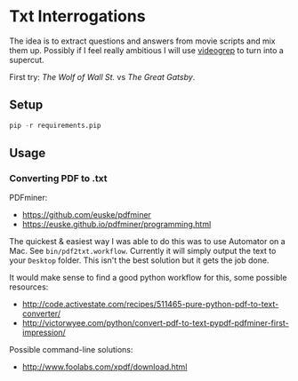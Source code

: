 Txt Interrogations
====================

The idea is to extract questions and answers from movie scripts and mix them up. Possibly if I feel really ambitious I will use [videogrep](https://github.com/antiboredom/videogrep) to turn into a supercut. 

First try: _The Wolf of Wall St._ vs _The Great Gatsby_.

Setup
-----

```python
pip -r requirements.pip
```

Usage
------


### Converting PDF to .txt

PDFminer:

 * https://github.com/euske/pdfminer
 * https://euske.github.io/pdfminer/programming.html



The quickest & easiest way I was able to do this was to use Automator on a Mac. See `bin/pdf2txt.workflow`. Currently it will simply output the text to your `Desktop` folder. This isn't the best solution but it gets the job done.

It would make sense to find a good python workflow for this, some possible resources:

 * http://code.activestate.com/recipes/511465-pure-python-pdf-to-text-converter/
 * http://victorwyee.com/python/convert-pdf-to-text-pypdf-pdfminer-first-impression/



Possible command-line solutions:

 * http://www.foolabs.com/xpdf/download.html